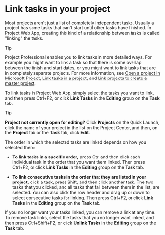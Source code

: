 
# Link tasks in your project

Most projects aren't just a list of completely independent tasks. Usually a project has some tasks that can't start until other tasks have finished. In Project Web App, creating this kind of a relationship between tasks is called "linking" the tasks.
  
    
    


> [!TIP]
>  Project Professional enables you to link tasks in more detailed ways. For example you might want to link a task so that there is some overlap between the finish and start dates, or you might want to link tasks that are in completely separate projects. For more information, see [Open a project in Microsoft Project](ee5302c7-2f77-4ffc-8d1e-8286fdc87f2f.md),  [Link tasks in a project](http://technet.microsoft.com/library/31b918ce-4b71-475c-9d6b-0ee501b4be57%28Office.14%29.aspx), and  [Link projects to create a master project](http://technet.microsoft.com/library/36bcd34d-db5c-403a-9eca-90e878920f2a%28Office.14%29.aspx). 
  
    
    

To link tasks in Project Web App, simply select the tasks you want to link, and then press Ctrl+F2, or click **Link Tasks** in the **Editing** group on the **Task** tab.
> [!TIP]
> **Project not currently open for editing?** Click **Projects** on the Quick Launch, click the name of your project in the list on the Project Center, and then, on the **Project** tab or the **Task** tab, click **Edit**. 
  
    
    

The order in which the selected tasks are linked depends on how you selected them:
- **To link tasks in a specific order,** press Ctrl and then click each individual task in the order that you want them linked. Then press Ctrl+F2, or click **Link Tasks** in the **Editing** group on the **Task** tab.
    
  
- **To link consecutive tasks in the order that they are listed in your project,** click a task, press Shift, and then click another task. The two tasks that you clicked, and all tasks that fall between them in the list, are selected. You can also click the row header and drag up or down to select consecutive tasks for linking. Then press Ctrl+F2, or click **Link Tasks** in the **Editing** group on the **Task** tab.
    
  
If you no longer want your tasks linked, you can remove a link at any time. To remove task links, select the tasks that you no longer want linked, and then press Ctrl+Shift+F2, or click **Unlink Tasks** in the **Editing** group on the **Task** tab.
